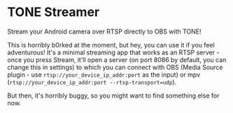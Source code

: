 # TONE Streamer

Stream your Android camera over RTSP directly to OBS with TONE!

This is horribly b0rked at the moment, but hey, you can use it if you feel adventurous! It's a minimal streaming app that works as an RTSP server - once you press Stream, it'll open a server (on port 8086 by default, you can change this in settings) to which you can connect with OBS (Media Source plugin - use `rtsp://your_device_ip_addr:port` as the input) or mpv (`rtsp://your_device_ip_addr:port --rtsp-transport=udp`).

But then, it's horribly buggy, so you might want to find something else for now.
